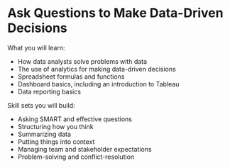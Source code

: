 # Ask Questions to Make Data-Driven Decisions

What you will learn:
- How data analysts solve problems with data
- The use of analytics for making data-driven decisions
- Spreadsheet formulas and functions
- Dashboard basics, including an introduction to Tableau
- Data reporting basics

Skill sets you will build:
- Asking SMART and effective questions
- Structuring how you think
- Summarizing data
- Putting things into context
- Managing team and stakeholder expectations
- Problem-solving and conflict-resolution
